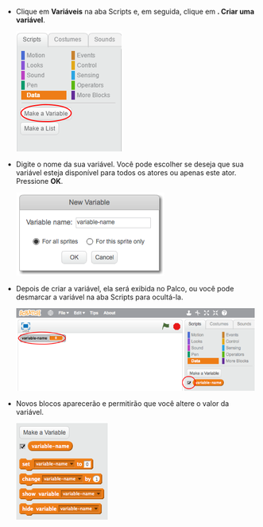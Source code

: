 + Clique em **Variáveis** na aba Scripts e, em seguida, clique em **. Criar uma variável**.
    
    ![Blocos de dados](images/data-blocks.png)

+ Digite o nome da sua variável. Você pode escolher se deseja que sua variável esteja disponível para todos os atores ou apenas este ator. Pressione **OK**.
    
    ![Criar variável](images/create-variable.png)

+ Depois de criar a variável, ela será exibida no Palco, ou você pode desmarcar a variável na aba Scripts para ocultá-la.
    
    ![Blocos variáveis](images/variable-show.png)

+ Novos blocos aparecerão e permitirão que você altere o valor da variável.
    
    ![Blocos variáveis](images/variable-blocks.png)